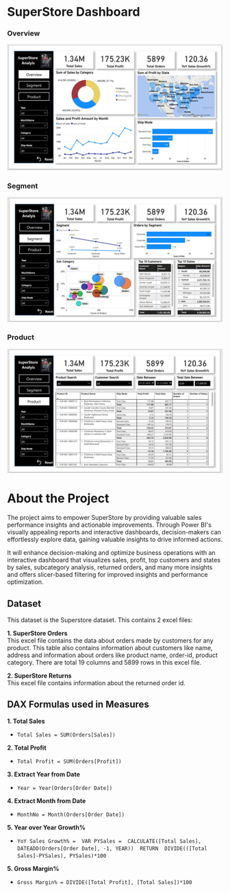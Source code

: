 # SuperStore Dashboard


### Overview
![](https://github.com/dikshabhati1/SuperStore-Dashboard-Power-BI/blob/main/Dashboard%20Images/Overview%20img1.jpg)

### Segment
![](https://github.com/dikshabhati1/SuperStore-Dashboard-Power-BI/blob/main/Dashboard%20Images/Segment%20img2.jpg)

### Product
![](https://github.com/dikshabhati1/SuperStore-Dashboard-Power-BI/blob/main/Dashboard%20Images/Product%20img3.jpg)


# About the Project
The project aims to empower SuperStore by providing valuable sales performance insights and actionable improvements. Through Power BI's visually appealing reports and interactive dashboards, decision-makers can effortlessly explore data, gaining valuable insights to drive informed actions. <br>

It will enhance decision-making and optimize business operations with an interactive dashboard that visualizes sales, profit, top customers and states by sales, subcategory analysis, returned orders, and many more insights and offers slicer-based filtering for improved insights and performance optimization.

## Dataset
This dataset is the Superstore dataset. This contains 2 excel files:

**1. SuperStore Orders** <br>
This excel file contains the data about orders made by customers for any product. This table also contains information about customers like name, address and information about orders like product name, order-id, product category. There are total 19 columns and 5899 rows in this excel file.

**2. SuperStore Returns** <br>
 This excel file contains information about the returned order id.
 



## DAX Formulas used in Measures

**1. Total Sales**
* `Total Sales = SUM(Orders[Sales])`

**2. Total Profit**
* `Total Profit = SUM(Orders[Profit])`

**3. Extract Year from Date**
* `Year = Year(Orders[Order Date])`

**4. Extract Month from Date**
* `MonthNo = Month(Orders[Order Date])`

**5. Year over Year Growth%**

* `YoY Sales Growth% = 
VAR PYSales = 
    CALCULATE([Total Sales], DATEADD(Orders[Order Date], -1, YEAR)) 
RETURN 
    DIVIDE(([Total Sales]-PYSales), PYSales)*100`

**5. Gross Margin%**

* `Gross Margin% = DIVIDE([Total Profit], [Total Sales])*100`



